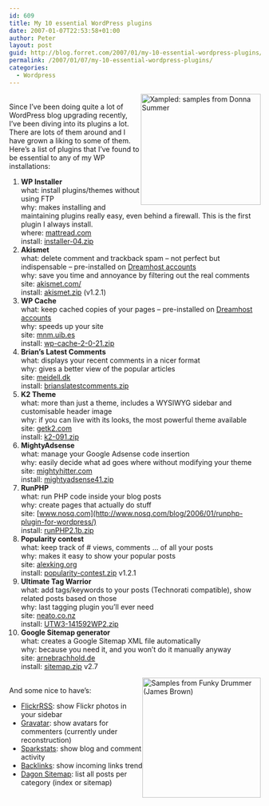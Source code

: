```yaml
---
id: 609
title: My 10 essential WordPress plugins
date: 2007-01-07T22:53:58+01:00
author: Peter
layout: post
guid: http://blog.forret.com/2007/01/my-10-essential-wordpress-plugins/
permalink: /2007/01/07/my-10-essential-wordpress-plugins/
categories:
  - Wordpress
---
```

[<img  style="float: right" src="http://farm1.static.flickr.com/128/339867739_95e87fb3e3_m.jpg" width="240" height="222" alt="Xampled: samples from Donna Summer" />](http://www.flickr.com/photos/pforret/339867739/ "Photo Sharing")  
Since I&#8217;ve been doing quite a lot of WordPress blog upgrading recently, I&#8217;ve been diving into its plugins a lot. There are lots of them around and I have grown a liking to some of them.  
Here&#8217;s a list of plugins that I&#8217;ve found to be essential to any of my WP installations:

  1. **WP Installer**  
    what: install plugins/themes without using FTP  
    why: makes installing and maintaining plugins really easy, even behind a firewall. This is the first plugin I always install.  
    where: [mattread.com](http://mattread.com/projects/wp-plugins/installer-the-plugin/)  
    install: [installer-04.zip](http://mattread.com/download/installer-04) 
  2. **Akismet**  
    what: delete comment and trackback spam &#8211; not perfect but indispensable &#8211; pre-installed on [Dreamhost accounts](http://www.dreamhost.com/r.cgi?166410)  
    why: save you time and annoyance by filtering out the real comments  
    site: [akismet.com/](http://akismet.com/)  
    install: [akismet.zip](http://downloads.wordpress.org/plugin/akismet.zip) (v1.2.1) 
  3. **WP Cache**  
    what: keep cached copies of your pages &#8211; pre-installed on [Dreamhost accounts](http://www.dreamhost.com/r.cgi?166410)  
    why: speeds up your site  
    site: [mnm.uib.es](http://mnm.uib.es/gallir/wp-cache-2/)  
    install: [wp-cache-2-0-21.zip](http://mnm.uib.es/gallir/wp-content/wp-cache-2-0-21.zip) 
  4. **Brian&#8217;s Latest Comments**  
    what: displays your recent comments in a nicer format  
    why: gives a better view of the popular articles  
    site: [meidell.dk](http://meidell.dk/archives/category/wordpress/latest-comments/)  
    install: [brianslatestcomments.zip](http://brianslatestcomments.googlecode.com/svn/trunk/brianslatestcomments.zip) 
  5. **K2 Theme**  
    what: more than just a theme, includes a WYSIWYG sidebar and customisable header image  
    why: if you can live with its looks, the most powerful theme available  
    site: [getk2.com](http://getk2.com/)  
    install: [k2-091.zip](http://getk2.com/files/k2-091.zip) 
  6. **MightyAdsense**  
    what: manage your Google Adsense code insertion  
    why: easily decide what ad goes where without modifying your theme  
    site: [mightyhitter.com](http://mightyhitter.com/main-page/plugins/mightyadsense/)  
    install: [mightyadsense41.zip](http://mightyhitter.com/wp-content/uploads/2006/09/mightyadsense41.zip) 
  7. **RunPHP**  
    what: run PHP code inside your blog posts  
    why: create pages that actually do stuff  
    site: [www.nosq.com](http://www.nosq.com/blog/2006/01/runphp-plugin-for-wordpress/)  
    install: [runPHP2.1b.zip](http://www.nosq.com/download/runPHP2.1b.zip) 
  8. **Popularity contest**  
    what: keep track of # views, comments &#8230; of all your posts  
    why: makes it easy to show your popular posts  
    site: [alexking.org](http://alexking.org/projects/wordpress/readme?project=popularity-contest)  
    install: [popularity-contest.zip](http://alexking.org/projects/wordpress/plugins/popularity-contest.zip) v1.2.1 
  9. **Ultimate Tag Warrior**  
    what: add tags/keywords to your posts (Technorati compatible), show related posts based on those  
    why: last tagging plugin you&#8217;ll ever need  
    site: [neato.co.nz](http://www.neato.co.nz/ultimate-tag-warrior/)  
    install: [UTW3-141592WP2.zip](http://www.neato.co.nz/plugins/UTW3-141592WP2.zip) 
 10. **Google Sitemap generator**  
    what: creates a Google Sitemap XML file automatically  
    why: because you need it, and you won&#8217;t do it manually anyway  
    site: [arnebrachhold.de](http://www.arnebrachhold.de/2005/06/05/google-sitemaps-generator-v2-final)  
    install: [sitemap.zip](http://www.arnebrachhold.de/redir/sitemap-dl-en/) v2.7 

[<img  style="float: right" src="http://farm1.static.flickr.com/127/339867738_02345bbf25_m.jpg" width="237" height="240" alt="Samples from Funky Drummer (James Brown)" />](http://www.flickr.com/photos/pforret/339867738/ "Photo Sharing")  
And some nice to have&#8217;s:

  * [FlickrRSS](http://eightface.com/wordpress/flickrrss/): show Flickr photos in your sidebar
  * [Gravatar](http://www.gravatar.com/): show avatars for commenters (currently under reconstruction)
  * [Sparkstats](http://seanmcb.com/projects/wordpress/sparkstats): show blog and comment activity
  * [Backlinks](http://gdymov.com/inbound-links-backlinks-wordpress-plugin/): show incoming links trend
  * [Dagon Sitemap](http://www.dagondesign.com/articles/sitemap-generator-plugin-for-wordpress/): list all posts per category (index or sitemap)
